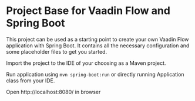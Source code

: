 # Project Base for Vaadin Flow and Spring Boot

This project can be used as a starting point to create your own Vaadin Flow application with Spring Boot.
It contains all the necessary configuration and some placeholder files to get you started.

Import the project to the IDE of your choosing as a Maven project. 

Run application using `mvn spring-boot:run` or directly running Application class from your IDE.

Open http://localhost:8080/ in browser

